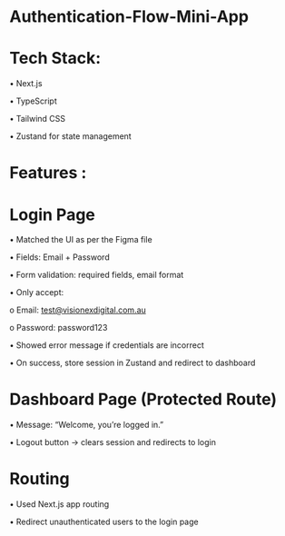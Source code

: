 # Authentication-Flow-Mini-App


# Tech Stack:
• Next.js

• TypeScript

• Tailwind CSS

• Zustand for state management

# Features :
# Login Page
• Matched the UI as per the Figma file

• Fields: Email + Password

• Form validation: required fields, email format

• Only accept:

o Email: test@visionexdigital.com.au

o Password: password123

• Showed error message if credentials are incorrect

• On success, store session in Zustand and redirect to dashboard

# Dashboard Page (Protected Route)
• Message: “Welcome, you’re logged in.”

• Logout button → clears session and redirects to login

# Routing
• Used Next.js app routing

• Redirect unauthenticated users to the login page
